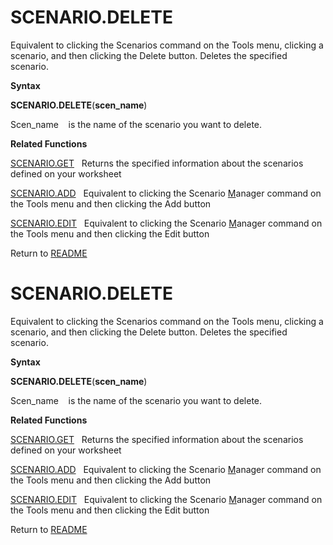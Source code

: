# SCENARIO.DELETE

Equivalent to clicking the Scenarios command on the Tools menu, clicking
a scenario, and then clicking the Delete button. Deletes the specified
scenario.

**Syntax**

**SCENARIO.DELETE**(**scen\_name**)

Scen\_name&nbsp;&nbsp;&nbsp;&nbsp;is the name of the scenario you want
to delete.

**Related Functions**

[SCENARIO.GET](SCENARIO.GET.md)&nbsp;&nbsp;&nbsp;Returns the specified information about
the scenarios defined on your worksheet

[SCENARIO.ADD](SCENARIO.ADD.md)&nbsp;&nbsp;&nbsp;Equivalent to clicking the Scenario
[M](M.md)anager command on the Tools menu and then clicking the Add button

[SCENARIO.EDIT](SCENARIO.EDIT.md)&nbsp;&nbsp;&nbsp;Equivalent to clicking the Scenario
[M](M.md)anager command on the Tools menu and then clicking the Edit button



Return to [README](README.md#S)

# SCENARIO.DELETE

Equivalent to clicking the Scenarios command on the Tools menu, clicking
a scenario, and then clicking the Delete button. Deletes the specified
scenario.

**Syntax**

**SCENARIO.DELETE**(**scen\_name**)

Scen\_name&nbsp;&nbsp;&nbsp;&nbsp;is the name of the scenario you want
to delete.

**Related Functions**

[SCENARIO.GET](SCENARIO.GET.md)&nbsp;&nbsp;&nbsp;Returns the specified information about
the scenarios defined on your worksheet

[SCENARIO.ADD](SCENARIO.ADD.md)&nbsp;&nbsp;&nbsp;Equivalent to clicking the Scenario
[M](M.md)anager command on the Tools menu and then clicking the Add button

[SCENARIO.EDIT](SCENARIO.EDIT.md)&nbsp;&nbsp;&nbsp;Equivalent to clicking the Scenario
[M](M.md)anager command on the Tools menu and then clicking the Edit button



Return to [README](README.md#S)

